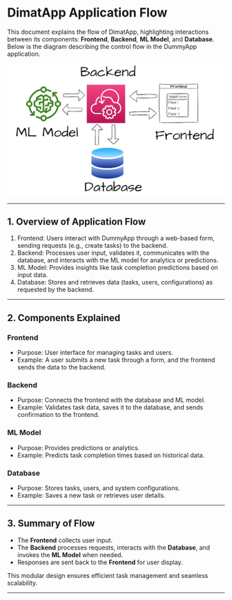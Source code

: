 # DimatApp Application Flow

This document explains the flow of DimatApp, highlighting interactions between its components: **Frontend**, **Backend**, **ML Model**, and **Database**.
Below is the diagram describing the control flow in the DummyApp application.

![DummyApp Flow](../assets/images/appflow.jpg)

---

## 1. Overview of Application Flow

1. Frontend: Users interact with DummyApp through a web-based form, sending requests (e.g., create tasks) to the backend.
2. Backend: Processes user input, validates it, communicates with the database, and interacts with the ML model for analytics or predictions.
3. ML Model: Provides insights like task completion predictions based on input data.
4. Database: Stores and retrieves data (tasks, users, configurations) as requested by the backend.

---

## 2. Components Explained

### Frontend
- Purpose: User interface for managing tasks and users.
- Example: A user submits a new task through a form, and the frontend sends the data to the backend.

### Backend
- Purpose: Connects the frontend with the database and ML model.
- Example: Validates task data, saves it to the database, and sends confirmation to the frontend.

### ML Model
- Purpose: Provides predictions or analytics.
- Example: Predicts task completion times based on historical data.

### Database
- Purpose: Stores tasks, users, and system configurations.
- Example: Saves a new task or retrieves user details.

---

## 3. Summary of Flow

- The **Frontend** collects user input.
- The **Backend** processes requests, interacts with the **Database**, and invokes the **ML Model** when needed.
- Responses are sent back to the **Frontend** for user display.

This modular design ensures efficient task management and seamless scalability.

---

